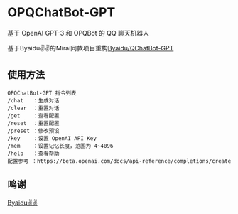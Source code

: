 # OPQChatBot-GPT

基于 OpenAI GPT-3 和 OPQBot 的 QQ 聊天机器人

基于Byaidu✌✌的Mirai同款项目重构[Byaidu/QChatBot-GPT](https://github.com/Byaidu/QChatBot-GPT)


## 使用方法

```
OPQChatBot-GPT 指令列表
/chat   ：生成对话
/clear  ：重置对话
/get    ：查看配置
/reset  ：重置配置
/preset ：修改预设
/key    ：设置 OpenAI API Key
/mem    ：设置记忆长度，范围为 4~4096
/help   ：查看帮助
配置参考 ：https://beta.openai.com/docs/api-reference/completions/create
```

## 鸣谢
[Byaidu✌✌](https://github.com/Byaidu/)
